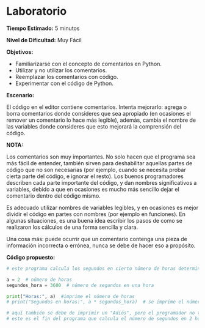 # Laboratorio

**Tiempo Estimado:** 5 minutos

**Nivel de Dificultad:** Muy Fácil

**Objetivos:**

- Familiarizarse con el concepto de comentarios en Python.
- Utilizar y no utilizar los comentarios.
- Reemplazar los comentarios con código.
- Experimentar con el código de Python.

**Escenario:**

El código en el editor contiene comentarios. Intenta mejorarlo: agrega o borra comentarios donde consideres que sea 
apropiado (en ocasiones el remover un comentario lo hace más legible), además, cambia el nombre de las variables
donde consideres que esto mejorará la comprensión del código.

**NOTA:**

Los comentarios son muy importantes. No solo hacen que el programa sea más fácil de entender, también sirven
para deshabilitar aquellas partes de código que no son necesarias (por ejemplo, cuando se necesita probar cierta
parte del código, e ignorar el resto). Los buenos programadores describen cada parte importante del código,
y dan nombres significativos a variables, debido a que en ocasiones es mucho más sencillo dejar el comentario dentro
del código mismo.

Es adecuado utilizar nombres de variables legibles, y en ocasiones es mejor dividir el código en partes con nombres (por
ejemplo en funciones). En algunas situaciones, es una buena idea escribir los pasos de como se realizaron los
cálculos de una forma sencilla y clara.

Una cosa más: puede ocurrir que un comentario contenga una pieza de información incorrecta o errónea, nunca se debe
de hacer eso a propósito.

**Código propuesto:**

```python
# este programa calcula los segundos en cierto número de horas determinadas

a = 2  # número de horas
segundos_hora = 3600  # número de segundos en una hora

print("Horas:", a)  #imprime el número de horas
# print("Segundos en horas:", a * segundos_hora)  # se imprime el número de segundos en determinado número de horas

# aquí también se debe de imprimir un "Adiós", pero el programador no tuvo tiempo de escribirlo
# este es el fin del programa que calcula el número de segundos en 2 horas
```
